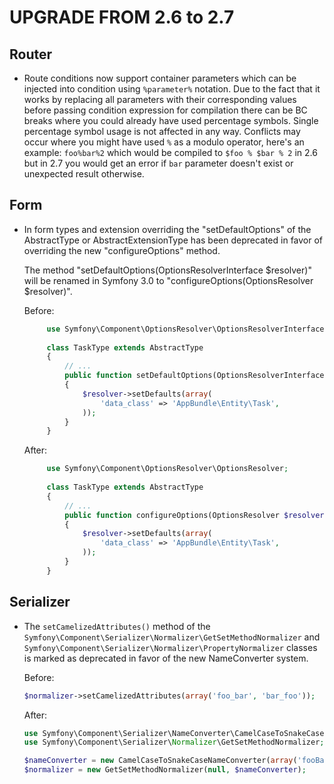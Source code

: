 UPGRADE FROM 2.6 to 2.7
=======================

Router
------

 * Route conditions now support container parameters which
   can be injected into condition using `%parameter%` notation.
   Due to the fact that it works by replacing all parameters
   with their corresponding values before passing condition
   expression for compilation there can be BC breaks where you
   could already have used percentage symbols. Single percentage symbol
   usage is not affected in any way. Conflicts may occur where
   you might have used `%` as a modulo operator, here's an example:
   `foo%bar%2` which would be compiled to `$foo % $bar % 2` in 2.6
   but in 2.7 you would get an error if `bar` parameter
   doesn't exist or unexpected result otherwise.
 
Form
----

 * In form types and extension overriding the "setDefaultOptions" of the
   AbstractType or AbstractExtensionType has been deprecated in favor of
   overriding the new "configureOptions" method.

   The method "setDefaultOptions(OptionsResolverInterface $resolver)" will 
   be renamed in Symfony 3.0 to "configureOptions(OptionsResolver $resolver)".

   Before:

   ```php
        use Symfony\Component\OptionsResolver\OptionsResolverInterface;
        
        class TaskType extends AbstractType
        {
            // ...
            public function setDefaultOptions(OptionsResolverInterface $resolver)
            {
                $resolver->setDefaults(array(
                    'data_class' => 'AppBundle\Entity\Task',
                ));
            }
        }
   ```

   After:

   ```php
        use Symfony\Component\OptionsResolver\OptionsResolver;
        
        class TaskType extends AbstractType
        {
            // ...
            public function configureOptions(OptionsResolver $resolver)
            {
                $resolver->setDefaults(array(
                    'data_class' => 'AppBundle\Entity\Task',
                ));
            }
        }
   ```

Serializer
----------

 * The `setCamelizedAttributes()` method of the
   `Symfony\Component\Serializer\Normalizer\GetSetMethodNormalizer` and
   `Symfony\Component\Serializer\Normalizer\PropertyNormalizer` classes is marked
   as deprecated in favor of the new NameConverter system.

   Before:

   ```php
   $normalizer->setCamelizedAttributes(array('foo_bar', 'bar_foo'));
   ```

   After:

   ```php
   use Symfony\Component\Serializer\NameConverter\CamelCaseToSnakeCaseNameConverter;
   use Symfony\Component\Serializer\Normalizer\GetSetMethodNormalizer;

   $nameConverter = new CamelCaseToSnakeCaseNameConverter(array('fooBar', 'barFoo'));
   $normalizer = new GetSetMethodNormalizer(null, $nameConverter);
   ```
